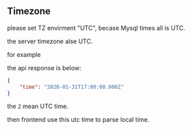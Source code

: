 ## Timezone
please set TZ envirment "UTC", becase Mysql times all is UTC.

the server timezone alse UTC.

for example

the api response is below:
``` json
{
    "time": "2020-01-31T17:00:00.000Z"
}
```

the `Z` mean UTC time.

then frontend use this utc time to parse local time.